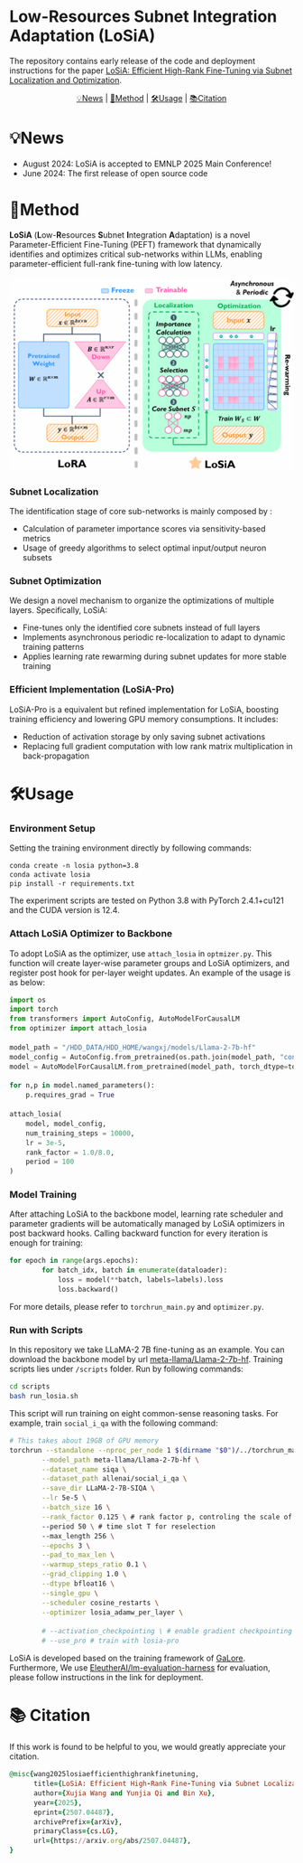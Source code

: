 # Low-Resources Subnet Integration Adaptation (LoSiA)

The repository contains early release of the code and deployment instructions for the paper [LoSiA: Efficient High-Rank Fine-Tuning via Subnet Localization and Optimization](https://arxiv.org/abs/2507.04487).

<p align="center">
  <a href="#-news"> 💡News</a> |
  <a href="#-method"> 🫧Method</a> |
  <a href="#-usage"> 🛠️Usage</a> |
  <a href="#-citation"> 📚Citation</a>
</p>


# 💡News
- August 2024: LoSiA is accepted to EMNLP 2025 Main Conference!
- June 2024: The first release of open source code




# 🫧Method

**LoSiA** (**L**ow-**R**esources **S**ubnet **I**ntegration **A**daptation) is a novel Parameter-Efficient Fine-Tuning (PEFT) framework that dynamically identifies and optimizes critical sub-networks within LLMs, enabling parameter-efficient full-rank fine-tuning with low latency.

<img src="./fig/intro.png" alt="intro" style="zoom: 50%;" />



### Subnet Localization

The identification stage of core sub-networks is mainly composed by :

- Calculation of parameter importance scores via sensitivity-based metrics
- Usage of greedy algorithms to select optimal input/output neuron subsets



### Subnet Optimization

We design a novel mechanism to organize the optimizations of multiple layers. Specifically, LoSiA:

- Fine-tunes only the identified core subnets instead of full layers
- Implements asynchronous periodic re-localization to adapt to dynamic training patterns
- Applies learning rate rewarming during subnet updates for more stable training



### Efficient Implementation (LoSiA-Pro)

LoSiA-Pro is a equivalent but refined implementation for LoSiA, boosting training efficiency and lowering GPU memory consumptions. It includes:

- Reduction of activation storage by only saving subnet activations
- Replacing full gradient computation with low rank matrix multiplication in back-propagation



# 🛠️Usage

### Environment Setup

Setting the training environment directly by following commands:

```
conda create -n losia python=3.8
conda activate losia
pip install -r requirements.txt
```

The experiment scripts are tested on Python 3.8 with PyTorch 2.4.1+cu121 and the CUDA version is 12.4.



### Attach LoSiA Optimizer to Backbone

To adopt LoSiA as the optimizer, use ```attach_losia``` in ```optmizer.py```. This function will create layer-wise parameter groups and LoSiA optimizers, and register post hook for per-layer weight updates. An example of the usage is as below:

```python
import os
import torch
from transformers import AutoConfig, AutoModelForCausalLM
from optimizer import attach_losia

model_path = "/HDD_DATA/HDD_HOME/wangxj/models/Llama-2-7b-hf"
model_config = AutoConfig.from_pretrained(os.path.join(model_path, "config.json"))
model = AutoModelForCausalLM.from_pretrained(model_path, torch_dtype=torch.bfloat16, attn_implementation="flash_attention_2").cuda()

for n,p in model.named_parameters():
    p.requires_grad = True

attach_losia(
    model, model_config, 
    num_training_steps = 10000, 
    lr = 3e-5, 
    rank_factor = 1.0/8.0, 
    period = 100
)
```



### Model Training

After attaching LoSiA to the backbone model, learning rate scheduler and parameter gradients will be automatically managed by LoSiA optimizers in post backward hooks. Calling backward function for every iteration is enough for training:

```python
for epoch in range(args.epochs):
        for batch_idx, batch in enumerate(dataloader):
            loss = model(**batch, labels=labels).loss
            loss.backward()
```

For more details, please refer to ```torchrun_main.py``` and ```optimizer.py```.



### Run with Scripts

In this repository we take LLaMA-2 7B fine-tuning as an example. You can download the backbone model by url [meta-llama/Llama-2-7b-hf](https://huggingface.co/meta-llama/Llama-2-7b-hf). Training scripts lies under ```/scripts``` folder. Run by following commands:

``````bash
cd scripts
bash run_losia.sh
``````



This script will run training on eight common-sense reasoning tasks. For example, train ``social_i_qa`` with the following command:

```bash
# This takes about 19GB of GPU memory 
torchrun --standalone --nproc_per_node 1 $(dirname "$0")/../torchrun_main.py \
        --model_path meta-llama/Llama-2-7b-hf \
        --dataset_name siqa \
        --dataset_path allenai/social_i_qa \
        --save_dir LLaMA-2-7B-SIQA \
        --lr 5e-5 \
        --batch_size 16 \
        --rank_factor 0.125 \ # rank factor p, controling the scale of core subnet
        --period 50 \ # time slot T for reselection
        --max_length 256 \
        --epochs 3 \
        --pad_to_max_len \
        --warmup_steps_ratio 0.1 \
        --grad_clipping 1.0 \
        --dtype bfloat16 \
        --single_gpu \
        --scheduler cosine_restarts \
        --optimizer losia_adamw_per_layer \
        
        # --activation_checkpointing \ # enable gradient checkpointing
        # --use_pro # train with losia-pro
```

LoSiA is developed based on the training framework of [GaLore](https://github.com/jiaweizzhao/GaLore). Furthermore, We use [EleutherAI/lm-evaluation-harness](https://github.com/EleutherAI/lm-evaluation-harness) for evaluation, please follow instructions in the link for deployment.


# 📚 Citation

If this work is found to be helpful to you, we would greatly appreciate your citation.

```ruby
@misc{wang2025losiaefficienthighrankfinetuning,
      title={LoSiA: Efficient High-Rank Fine-Tuning via Subnet Localization and Optimization}, 
      author={Xujia Wang and Yunjia Qi and Bin Xu},
      year={2025},
      eprint={2507.04487},
      archivePrefix={arXiv},
      primaryClass={cs.LG},
      url={https://arxiv.org/abs/2507.04487}, 
}
```
